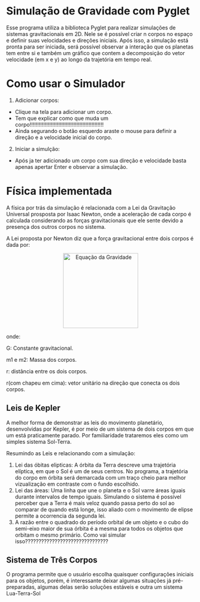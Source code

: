 # Simulação de Gravidade com Pyglet
 Esse programa utiliza a biblioteca Pyglet para realizar simulações de sistemas gravitacionais em 2D. Nele se é possível criar n corpos no espaço e definir suas velocidades e direções iniciais. Após isso, a simulação está pronta para ser iniciada, será possível observar a interação que os planetas tem entre si e também um gráfico que contem a decomposição do vetor velocidade (em x e y) ao longo da trajetória em tempo real.

 # Como usar o Simulador
 1. Adicionar corpos:
   - Clique na tela para adicionar um corpo.
   - Tem que explicar como que muda um corpo!!!!!!!!!!!!!!!!!!!!!!!!!!!!!!!!!!!!!!!!!!!!!!!!!
   - Ainda segurando o botão esquerdo araste o mouse para definir a direção e a velocidade inicial do corpo.
2. Iniciar a simulção:
  - Após ja ter adicionado um corpo com sua direção e velocidade basta apenas apertar Enter e observar a simulação.

# Física implementada
 A física por trás da simulação é relacionada com a Lei da Gravitação Universal prosposta por Isaac Newton, onde a aceleração de cada corpo é calculada considerando as forças gravitacionais que ele sente devido a presença dos outros corpos no sistema.
 
 A Lei proposta por Newton diz que a força gravitacional entre dois corpos é dada por:
 <div align="center">
  <img src="https://latex.codecogs.com/png.latex?\pagecolor{black}\vec{F}%20%3D%20G%20\frac{m_1m_2}{r^2}\hat{r}%20"
alt="Equação da Gravidade" width="200"/>
</div>

onde:

G: Constante gravitacional.

m1 e m2: Massa dos corpos.

r: distância entre os dois corpos.

r(com chapeu em cima): vetor unitário na direção que conecta os dois corpos.

## Leis de Kepler
 A melhor forma de demonstrar as leis do movimento planetário, desenvolvidas por Kepler, é por meio de um sistema de dois corpos em que um está praticamente parado. Por familiaridade trataremos eles como um simples sistema Sol-Terra.

 Resumindo as Leis e relacionando com a simulação:

 1. Lei das óbitas elipticas: A órbita da Terra descreve uma trajetória elíptica, em que o Sol é um de seus centros. No programa, a trajetória do corpo em órbita será demarcada com um traço cheio para melhor vizualização em contraste com o fundo escolhido.
 2. Lei das áreas: Uma linha que une o planeta e o Sol varre áreas iguais durante intervalos de tempo iguais. Simulando o sistema é possível perceber que a Terra é mais veloz quando passa perto do sol ao comparar de quando está longe, isso aliado com o movimento de elipse permite a ocorrencia da segunda lei.
3. A razão entre o quadrado do período orbital de um objeto e o cubo do semi-eixo maior de sua órbita é a mesma para todos os objetos que orbitam o mesmo primário. Como vai simular isso???????????????????????????????
 
## Sistema de Três Corpos
O programa permite que o usuário escolha quaisquer configurações iniciais para os objetos, porém, é interessante deixar algumas situações já pré-preparadas, algumas delas serão soluções estáveis e outra um sistema Lua-Terra-Sol
